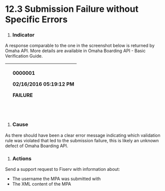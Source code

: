 # **12.3 Submission Failure without Specific Errors**

   1. ### **Indicator**
A response comparable to the one in the screenshot below is returned by Omaha API. More details are available in Omaha Boarding API - Basic Verification Guide. 

|<p><SubmitMPAResult xmlns:xsd="http://www.w3.org/2001/XMLSchema" xmlns:xsi="http://www.w3.org/2001/XMLSchema-instance"></p><p>`  `<ExternalRefId xmlns="http://tempuri.org/">0000001</ExternalRefId></p><p>`  `<Timestamp xmlns="http://tempuri.org/">02/16/2016 05:19:12 PM</Timestamp></p><p>`  `<Status xmlns="http://tempuri.org/">FAILURE</Status></p><p>`  `<Errors xmlns="http://tempuri.org/" /></p><p></SubmitMPAResult></p>|
| :- |

1. ### **Cause**
As there should have been a clear error message indicating which validation rule was violated that led to the submission failure, this is likely an unknown defect of Omaha Boarding API. 
1. ### **Actions**
Send a support request to Fiserv with information about:

- The username the MPA was submitted with
- The XML content of the MPA
